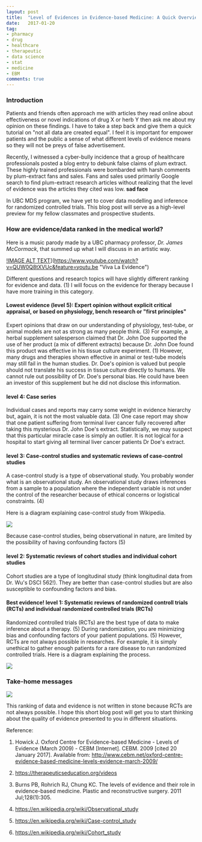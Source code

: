 ```yaml
---
layout: post
title:  "Level of Evidences in Evidence-based Medicine: A Quick Overview"
date:   2017-01-20
tag:
- pharmacy
- drug
- healthcare
- therapeutic
- data science
- stat
- medicine
- EBM
comments: true
---
```


[//]: <> (<img src="http://www.evidencesoup.com/.a/6a00d83452129c69e2017c31d81424970b-pi">)

### Introduction

Patients and friends often approach me with articles they read online about effectiveness or novel indications of drug X or herb Y then ask me about my opinion on these findings. I  have to take a step back and give them a quick tutorial on "not all data are created equal". I feel it is important for empower patients and the public a sense of what different levels of evidence means so they will not be preys of false advertisement. 

Recently, I witnessed a cyber-bully incidence that a group of healthcare professionals posted a blog entry to debunk false claims of plum extract. These highly trained professionals were bombarded with harsh comments by plum-extract fans and sales. Fans and sales used primarily Google search to find plum-extract research articles without realizing that the level of evidence was the articles they cited was low. **sad face**

In UBC MDS program, we have yet to cover data modelling and inference for randomized controlled trials. This blog post will serve as a high-level preview for my fellow classmates and prospective students.

### How are evidence/data ranked in the medical world?

Here is a music parody made by a UBC pharmacy professor, *Dr. James McCormack*, that summed up what I will discuss in an artistic way.

[!IMAGE ALT TEXT](http://img.youtube.com/vi/QUW0Q8tXVUc/0.jpg)](https://www.youtube.com/watch?v=QUW0Q8tXVUc&feature=youtu.be "Viva La Evidence")

Different questions and research topics will have slightly different ranking for evidence and data. (1) I will focus on the evidence for therapy because I have more training in this category.

#### Lowest evidence (level 5): Expert opinion without explicit critical appraisal, or based on physiology, bench research or "first principles"

Expert opinions that draw on our understanding of physiology, test-tube, or animal models are not as strong as many people think. (3) For example, a herbal supplement salesperson claimed that Dr. John Doe supported the use of her product (a mix of different extracts) because Dr. John Doe found this product was effective in his tissue culture experiment. (1) However, many drugs and therapies shown effective in animal or test-tube models may still fail in the human studies. Dr. Doe's opinion is valued but people should not translate his success in tissue culture directly to humans. We cannot rule out possibility of Dr. Doe's personal bias. He could have been an investor of this supplement but he did not disclose this information.


#### level 4: Case series 

Individual cases and reports may carry some weight in evidence hierarchy but, again, it is not the most valuable data. (3) One case report may show that one patient suffering from terminal liver cancer fully recovered after taking this mysterious Dr. John Doe's extract. Statistically, we may suspect that this particular miracle case is simply an outlier. It is not logical for a hospital to start giving all terminal liver cancer patients Dr Doe's extract. 


#### level 3: Case-control studies and systematic reviews of case-control studies

A case-control study is a type of observational study. You probably wonder what is an observational study. An observational study draws inferences from a sample to a population where the independent variable is not under the control of the researcher because of ethical concerns or logistical constraints. (4)

Here is a diagram explaining case-control study from Wikipedia. 

<img src="https://upload.wikimedia.org/wikipedia/en/thumb/b/b5/ExplainingCaseControlSJW.jpg/602px-ExplainingCaseControlSJW.jpg">

Because case-control studies, being observational in nature, are limited by the possibility of having confounding factors (5)

#### level 2: Systematic reviews of cohort studies and individual cohort studies

Cohort studies are a type of longitudinal study (think longitudinal data from Dr. Wu's DSCI 562!). They are better than case-control studies but are also susceptible to confounding factors and bias. 

#### Best evidence! level 1: Systematic reviews of randomized controll trials (RCTs) and individual randomized controlled trials (RCTs)

Randomized controlled trials (RCTs) are the best type of data to make inference about a therapy. (5) During randomization, you are minimizing bias and confounding factors of your patient populations. (5) However, RCTs are not always possible in researches. For example, it is simply unethical to gather enough patients for a rare disease to run randomized controlled trials. Here is a diagram explaining the process.

<img src="http://howmed.net/wp-content/uploads/2013/07/randomized-controlled-trials.jpg">


### Take-home messages

<img src="http://i574.photobucket.com/albums/ss187/livinlowcarbman/wilf-logo.jpg?t=1302805457">

This ranking of data and evidence is not written in stone because RCTs are not always possible. I hope this short blog post will get you to start thinking about the quality of evidence presented to you in different situations. 

Reference:

1. Howick J. Oxford Centre for Evidence-based Medicine - Levels of Evidence (March 2009) - CEBM [Internet]. CEBM. 2009 [cited 20 January 2017]. Available from: http://www.cebm.net/oxford-centre-evidence-based-medicine-levels-evidence-march-2009/

2. https://therapeuticseducation.org/videos

3. Burns PB, Rohrich RJ, Chung KC. The levels of evidence and their role in evidence-based medicine. Plastic and reconstructive surgery. 2011 Jul;128(1):305.

4. https://en.wikipedia.org/wiki/Observational_study

5. https://en.wikipedia.org/wiki/Case-control_study

6. https://en.wikipedia.org/wiki/Cohort_study
